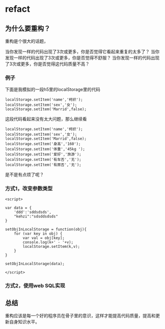 # refact



## 为什么要重构？

重构是个很大的话题，

当你发现一样的代码出现了3次或更多，你是否觉得它看起来重复的太多了？
当你发现一样的代码出现了3次或更多，你是否觉得不舒服？
当你发现一样的代码出现了3次或更多，你是否觉得这代码质量不高？


### 例子

下面是我模拟的一段h5里的localStorage里的代码

	localStorage.setItem('name','柯织');
	localStorage.setItem('sex','女');
	localStorage.setItem('Marrid',false);
	
这段代码看起来没有太大问题，那么继续看

	localStorage.setItem('name','柯织');
	localStorage.setItem('sex','女');
	localStorage.setItem('Marrid',false);
	localStorage.setItem('身高','160');
	localStorage.setItem('体重','45kg ');
	localStorage.setItem('爱好','旅游');
	localStorage.setItem('有车否','无');
	localStorage.setItem('有房否','无');

是不是有点烦了呢？

### 方式1，改变参数类型

	<script>

	var data = {
		'ddd':'sddsdsds',
		"kehzi":"sdsddsdsds"
	}

	setObjInLocalStorage = function(obj){
		for (var key in obj) {
			var val = obj[key];
			console.log(k+' - '+v);
			localStorage.setItem(k,v);
		}
	}

	setObjInLocalStorage(data);

	</script>
	
### 方式2，使用web SQL实现



## 总结

重构应该是每一个好的程序员在骨子里的意识，这样才能提高代码质量，提高和更新自身知识水平。